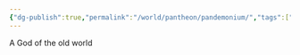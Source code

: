 ```yaml
---
{"dg-publish":true,"permalink":"/world/pantheon/pandemonium/","tags":["deity","old-world"],"noteIcon":"deity"}
---
```


A God of the old world